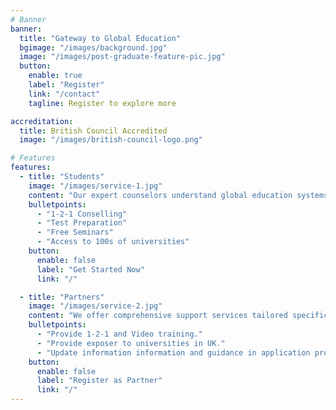```yaml
---
# Banner
banner:
  title: "Gateway to Global Education"
  bgimage: "/images/background.jpg"
  image: "/images/post-graduate-feature-pic.jpg"
  button:
    enable: true
    label: "Register"
    link: "/contact"
    tagline: Register to explore more

accreditation:
  title: British Council Accredited
  image: "/images/british-council-logo.png"

# Features
features:
  - title: "Students"
    image: "/images/service-1.jpg"
    content: "Our expert counselors understand global education systems and admissions requirements specialising in UK, leveraging partnerships with over 200 top institutions across 9 countries to provide students with diverse educational opportunities."
    bulletpoints:
      - "1-2-1 Conselling"
      - "Test Preparation"
      - "Free Seminars"
      - "Access to 100s of universities"
    button:
      enable: false
      label: "Get Started Now"
      link: "/"

  - title: "Partners"
    image: "/images/service-2.jpg"
    content: "We offer comprehensive support services tailored specifically for consulting students. Our team is dedicated to providing expert guidance, personalized resources, and practical solutions to help students excel in their academic and professional pursuits. From one-on-one mentoring to workshops and career advice, we ensure that consulting students have all the tools they need to succeed."
    bulletpoints:
      - "Provide 1-2-1 and Video training."
      - "Provide exposer to universities in UK."
      - "Update information information and guidance in application process."
    button:
      enable: false 
      label: "Register as Partner"
      link: "/"
---
```

